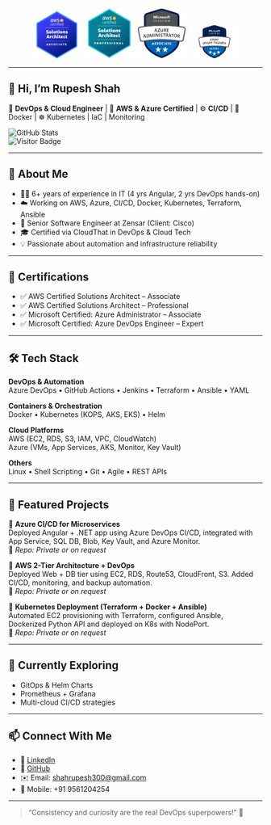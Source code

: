 <p align="center">
  <img src="https://github.com/rupesh94/rupesh-shah/blob/main/download.jpeg" width="100"/>
  <img src="https://github.com/rupesh94/rupesh-shah/blob/main/AWS%20SAP.png" width="100"/>
  <img src="https://github.com/rupesh94/rupesh-shah/blob/main/az%20104.png" width="100"/>
  <img src="https://github.com/rupesh94/rupesh-shah/blob/main/az%20400.jpeg" width="100"/>
</p>

---

## 👋 Hi, I’m Rupesh Shah  
🎯 **DevOps & Cloud Engineer** | 🧠 **AWS & Azure Certified** | ⚙️ **CI/CD** | 🐳 Docker | ☸️ Kubernetes | IaC | Monitoring

![GitHub Stats](https://github-readme-stats.vercel.app/api?username=rupesh94&show_icons=true&theme=radical)  
![Visitor Badge](https://komarev.com/ghpvc/?username=rupesh94&style=flat&color=blue)

---

## 💼 About Me
- 👨‍💻 6+ years of experience in IT (4 yrs Angular, 2 yrs DevOps hands-on)
- ☁️ Working on AWS, Azure, CI/CD, Docker, Kubernetes, Terraform, Ansible
- 🏢 Senior Software Engineer at Zensar (Client: Cisco)
- 🎓 Certified via CloudThat in DevOps & Cloud Tech
- 💡 Passionate about automation and infrastructure reliability

---

## 🧪 Certifications
- ✅ AWS Certified Solutions Architect – Associate  
- ✅ AWS Certified Solutions Architect – Professional  
- ✅ Microsoft Certified: Azure Administrator – Associate  
- ✅ Microsoft Certified: Azure DevOps Engineer – Expert

---

## 🛠️ Tech Stack

**DevOps & Automation**  
Azure DevOps • GitHub Actions • Jenkins • Terraform • Ansible • YAML

**Containers & Orchestration**  
Docker • Kubernetes (KOPS, AKS, EKS) • Helm

**Cloud Platforms**  
AWS (EC2, RDS, S3, IAM, VPC, CloudWatch)  
Azure (VMs, App Services, AKS, Monitor, Key Vault)

**Others**  
Linux • Shell Scripting • Git • Agile • REST APIs

---

## 📂 Featured Projects

🔹 **Azure CI/CD for Microservices**  
Deployed Angular + .NET app using Azure DevOps CI/CD, integrated with App Service, SQL DB, Blob, Key Vault, and Azure Monitor.  
📎 _Repo: Private or on request_

🔹 **AWS 2-Tier Architecture + DevOps**  
Deployed Web + DB tier using EC2, RDS, Route53, CloudFront, S3. Added CI/CD, monitoring, and backup automation.  
📎 _Repo: Private or on request_

🔹 **Kubernetes Deployment (Terraform + Docker + Ansible)**  
Automated EC2 provisioning with Terraform, configured Ansible, Dockerized Python API and deployed on K8s with NodePort.  
📎 _Repo: Private or on request_

---

## 🌱 Currently Exploring
- GitOps & Helm Charts  
- Prometheus + Grafana  
- Multi-cloud CI/CD strategies  

---

## 📫 Connect With Me
- 💼 [LinkedIn](https://www.linkedin.com/in/rupesh-devops)  
- 🐙 [GitHub](https://github.com/rupesh94)  
- ✉️ Email: shahrupesh300@gmail.com  
- 📱 Mobile: +91 9561204254  

---

> “Consistency and curiosity are the real DevOps superpowers!” 🚀
